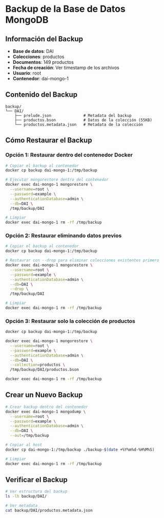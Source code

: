 # Backup de la Base de Datos MongoDB

## Información del Backup

- **Base de datos**: DAI
- **Colecciones**: productos
- **Documentos**: 149 productos
- **Fecha de creación**: Ver timestamp de los archivos
- **Usuario**: root
- **Contenedor**: dai-mongo-1

## Contenido del Backup

```
backup/
└── DAI/
    ├── prelude.json              # Metadata del backup
    ├── productos.bson            # Datos de la colección (55KB)
    └── productos.metadata.json   # Metadata de la colección
```

## Cómo Restaurar el Backup

### Opción 1: Restaurar dentro del contenedor Docker

```bash
# Copiar el backup al contenedor
docker cp backup dai-mongo-1:/tmp/backup

# Ejecutar mongorestore dentro del contenedor
docker exec dai-mongo-1 mongorestore \
  --username=root \
  --password=example \
  --authenticationDatabase=admin \
  --db=DAI \
  /tmp/backup/DAI

# Limpiar
docker exec dai-mongo-1 rm -rf /tmp/backup
```

### Opción 2: Restaurar eliminando datos previos

```bash
# Copiar el backup al contenedor
docker cp backup dai-mongo-1:/tmp/backup

# Restaurar con --drop para eliminar colecciones existentes primero
docker exec dai-mongo-1 mongorestore \
  --username=root \
  --password=example \
  --authenticationDatabase=admin \
  --db=DAI \
  --drop \
  /tmp/backup/DAI

# Limpiar
docker exec dai-mongo-1 rm -rf /tmp/backup
```

### Opción 3: Restaurar solo la colección de productos

```bash
docker cp backup dai-mongo-1:/tmp/backup

docker exec dai-mongo-1 mongorestore \
  --username=root \
  --password=example \
  --authenticationDatabase=admin \
  --db=DAI \
  --collection=productos \
  /tmp/backup/DAI/productos.bson

docker exec dai-mongo-1 rm -rf /tmp/backup
```

## Crear un Nuevo Backup

```bash
# Crear backup dentro del contenedor
docker exec dai-mongo-1 mongodump \
  --username=root \
  --password=example \
  --authenticationDatabase=admin \
  --db=DAI \
  --out=/tmp/backup

# Copiar al host
docker cp dai-mongo-1:/tmp/backup ./backup-$(date +%Y%m%d-%H%M%S)

# Limpiar
docker exec dai-mongo-1 rm -rf /tmp/backup
```

## Verificar el Backup

```bash
# Ver estructura del backup
ls -lh backup/DAI/

# Ver metadata
cat backup/DAI/productos.metadata.json
```
